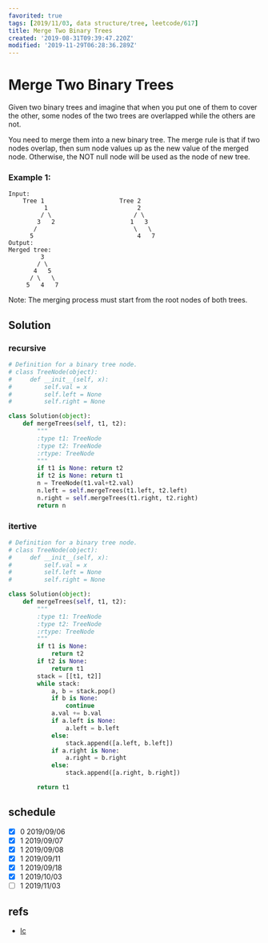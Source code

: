 ```yaml
---
favorited: true
tags: [2019/11/03, data structure/tree, leetcode/617]
title: Merge Two Binary Trees
created: '2019-08-31T09:39:47.220Z'
modified: '2019-11-29T06:28:36.289Z'
---
```


# Merge Two Binary Trees

Given two binary trees and imagine that when you put one of them to cover the other, some nodes of the two trees are overlapped while the others are not.

You need to merge them into a new binary tree. The merge rule is that if two nodes overlap, then sum node values up as the new value of the merged node. Otherwise, the NOT null node will be used as the node of new tree.

### Example 1:

```
Input:
	Tree 1                     Tree 2
          1                         2
         / \                       / \
        3   2                     1   3
       /                           \   \
      5                             4   7
Output:
Merged tree:
	     3
	    / \
	   4   5
	  / \   \
	 5   4   7
```


Note: The merging process must start from the root nodes of both trees.

## Solution

### recursive

```python
# Definition for a binary tree node.
# class TreeNode(object):
#     def __init__(self, x):
#         self.val = x
#         self.left = None
#         self.right = None

class Solution(object):
    def mergeTrees(self, t1, t2):
        """
        :type t1: TreeNode
        :type t2: TreeNode
        :rtype: TreeNode
        """
        if t1 is None: return t2
        if t2 is None: return t1
        n = TreeNode(t1.val+t2.val)
        n.left = self.mergeTrees(t1.left, t2.left)
        n.right = self.mergeTrees(t1.right, t2.right)
        return n
```


### itertive

```python
# Definition for a binary tree node.
# class TreeNode(object):
#     def __init__(self, x):
#         self.val = x
#         self.left = None
#         self.right = None

class Solution(object):
    def mergeTrees(self, t1, t2):
        """
        :type t1: TreeNode
        :type t2: TreeNode
        :rtype: TreeNode
        """
        if t1 is None:
            return t2
        if t2 is None:
            return t1
        stack = [[t1, t2]]
        while stack:
            a, b = stack.pop()
            if b is None:
                continue
            a.val += b.val
            if a.left is None:
                a.left = b.left
            else:
                stack.append([a.left, b.left])
            if a.right is None:
                a.right = b.right
            else:
                stack.append([a.right, b.right])

        return t1

```

## schedule

* [x] 0 2019/09/06
* [x] 1 2019/09/07
* [x] 1 2019/09/08
* [x] 1 2019/09/11
* [x] 1 2019/09/18
* [x] 1 2019/10/03
* [ ] 1 2019/11/03

## refs

* [lc](https://leetcode.com/problems/merge-two-binary-trees/)
